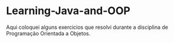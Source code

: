 # Learning-Java-and-OOP
Aqui coloquei alguns exercicios que resolvi durante a disciplina de Programação Orientada a Objetos.
